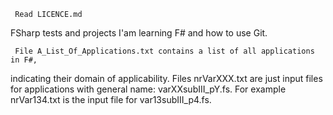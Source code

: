      Read LICENCE.md
     
FSharp tests and projects
I'am learning F# and how to use Git.
  
     File A_List_Of_Applications.txt contains a list of all applications in F#, 
indicating their domain of applicability. 
     Files nrVarXXX.txt are just input files for applications with general name: varXXsubIII_pY.fs.
For example nrVar134.txt is the input file for var13subIII_p4.fs.
